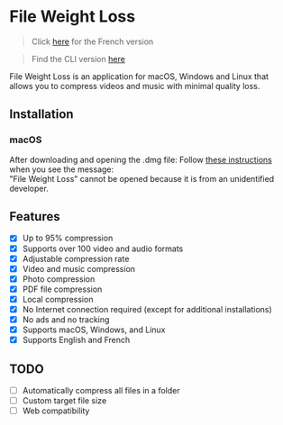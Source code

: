 # File Weight Loss
> Click [here](https://github.com/el2zay/fileweightloss/blob/main/README_FR.md) for the French version

> Find the CLI version [here](https://github.com/el2zay/fileweightloss_cli)

File Weight Loss is an application for macOS, Windows and Linux that allows you to compress videos and music with minimal quality loss.

## Installation
### macOS
After downloading and opening the .dmg file: Follow [these instructions](https://support.apple.com/guide/mac-help/apple-cant-check-app-for-malicious-software-mchleab3a043/mac) when you see the message:<br>
"File Weight Loss" cannot be opened because it is from an unidentified developer.

## Features
- [X] Up to 95% compression
- [X] Supports over 100 video and audio formats
- [X] Adjustable compression rate
- [X] Video and music compression
- [X] Photo compression
- [X] PDF file compression
- [X] Local compression
- [X] No Internet connection required (except for additional installations)
- [X] No ads and no tracking
- [X] Supports macOS, Windows, and Linux
- [X] Supports English and French

## TODO
- [ ] Automatically compress all files in a folder
- [ ] Custom target file size
- [ ] Web compatibility
